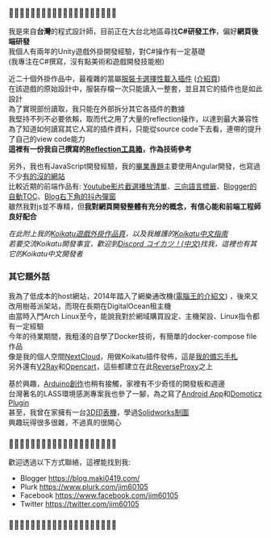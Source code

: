### 🦜🦜🦜🦜🦜🦜🦜🦜🦜🦜🦜🦜🦜🦜🦜🦜🦜🦜🦜🦜

我是來自**台灣**的程式設計師，目前正在大台北地區尋找**C#研發工作**，偏好**網頁後端研發**\
我個人有兩年的Unity遊戲外掛開發經驗，對C#操作有一定基礎\
(我專注在C#撰寫，沒有點美術和遊戲開發技能樹)

近二十個外掛作品中，最複雜的當屬[服裝卡選擇性載入插件](https://github.com/jim60105/KK/tree/master/KK_CoordinateLoadOption) ([介紹頁](https://blog.maki0419.com/2019/03/koikatu-coordinate-load-option.html))\
在該遊戲的原始設計中，服裝存檔一次只能讀入一整套，並且其它的插件也是如此設計\
為了實現部份讀取，我只能在外部拆分其它各插件的數據\
我堅持不列不必要依賴，取而代之用了大量的reflection操作，以達到最大兼容性\
為了知道如何讀寫其它人寫的插件資料，只能從source code下去看，連帶的提升了自己的view code能力\
**這裡有一份我自己撰寫的[Reflection工具箱](https://github.com/jim60105/KK/blob/ed1d022e33adfa99114d67d6792f6df3e6d7427b/Extension/Extension.cs#L18)，作為技術參考**

另外，我也有JavaScript開發經驗，我的[畢業專題](https://github.com/jim60105/PMS5003TAirQuality)主要使用Angular開發，也寫過不少[有的沒的網站](https://github.com/jim60105?tab=repositories&q=&type=&language=javascript)\
比較近期的前端作品有: [Youtube影片截選播放清單](https://blog.maki0419.com/2020/10/userscript-youtube-end-param-handler.html)、[三向語言標籤](https://gist.github.com/jim60105/d7aaa9c25e7cdb4098e591115633cd6f)、[Blogger的自動TOC](https://gist.github.com/jim60105/2d892ca5d898397e5e52f127cc84b129)、[Blog右下角的抖內彈窗](https://gist.github.com/jim60105/b38a23e9a69ad81bd1059fda87530a78)\
雖然我對js並不專精，但**我對網頁開發整體有充分的概念，有信心能和前端工程師良好配合**

*在此附上我的[Koikatu遊戲外掛作品頁](https://blog.maki0419.com/2020/05/personal-koikatu-plugin.html)，以及我維護的[Koikatu中文指南](https://blog.maki0419.com/2019/11/koikatu-V5.html)\
若要交流Koikatu開發事宜，歡迎到[Discord コイカツ！(中文)](https://discord.gg/UJEA9nr)找我，這裡也有其它的Koikatu中文開發者*

### 其它題外話
我為了低成本的host網站，2014年踏入了網樂通改機([電腦王的介紹文](https://www.techbang.com/posts/11554-dead-screen-bt-letong-hard-modification-machine-hard-circuit-modification-was-put-up-on-bulk-usb-pen-drive-king-of-computers-100-battle-team)) ，後來又改用樹苺派架站，而現在長期在DigitalOcean租主機\
由當時入門Arch Linux至今，能說我對於網域購買設定、主機架設、Linux指令都有一定經驗\
今年的待業期間，我粗淺的自學了Docker技術，有簡單的docker-compose file作品\
像是我的個人空間[NextCloud](https://github.com/jim60105/docker-Nextcloud)，用做Koikatu插件發佈，這是[我的備忘手札](https://blog.maki0419.com/2020/07/docker-nextcloud.html)\
另外還有[V2Ray](https://github.com/jim60105/docker-V2Ray)和[Opencart](https://github.com/jim60105/docker-Opencart-tw)，這些都建立在此[ReverseProxy](https://github.com/jim60105/docker-ReverseProxy)之上

基於興趣，[Arduino創作](https://github.com/jim60105/BluetoothRemoteCar)也稍有接觸，家裡有不少奇怪的開發板和週邊\
台灣著名的LASS環境感測專案我也參了一腳，為之寫了[Android App](https://blog.maki0419.com/2019/01/android-app-pm25-airbox-lass.html)和[Domoticz Plugin](https://paper.dropbox.com/doc/Domoticz-Python-Plugin-for-LASS--A_rOOOUYAEF~eMe_exbvo4bbAg-VCGAQpPFerrr9lAZUt8uW)\
甚至，我曾在家擁有一台[3D印表機](https://www.facebook.com/jim60105/videos/1077958822223728/)，學過[Solidworks制圖](https://www.facebook.com/photo.php?fbid=1077212975631646&set=a.218403838179235&type=3)\
興趣玩得很多很雜，不過真的很開心

### 🦜🦜🦜🦜🦜🦜🦜🦜🦜🦜🦜🦜🦜🦜🦜🦜🦜🦜🦜🦜
歡迎透過以下方式聯絡，這裡能找到我:
* Blogger https://blog.maki0419.com/
* Plurk https://www.plurk.com/jim60105
* Facebook https://www.facebook.com/jim60105
* Twitter https://twitter.com/jim60105
### 🦜🦜🦜🦜🦜🦜🦜🦜🦜🦜🦜🦜🦜🦜🦜🦜🦜🦜🦜🦜
